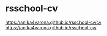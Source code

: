 # rsschool-cv
https://anika4varona.github.io/rsschool-cv/cv
https://anika4varona.github.io/rsschool-cv/